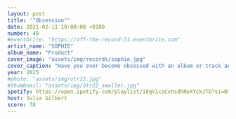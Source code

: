 ```yaml
---
layout: post
title: '"Obsession"'
date: 2021-02-11 19:00:00 +0100
number: 49
#eventbrite: "https://off-the-record-31.eventbrite.com"
artist_name: "SOPHIE"
album_name: "Product"
cover_image: "assets/img/records/sophie.jpg"
cover_caption: "Have you ever become obsessed with an album or track and listened to it non-stop to the exclusion of everything else for a while?"
year: 2015
#photo: "assets/img/otr22.jpg"
#thumbnail: "assets/img/otr22_smaller.jpg"
spotify: https://open.spotify.com/playlist/18gV1caCvhsdhNoXYckJTD?si=NtQXcnzqRPieXrVs6cgjQQ
host: Julia Gilbert
score: 78
---
```

